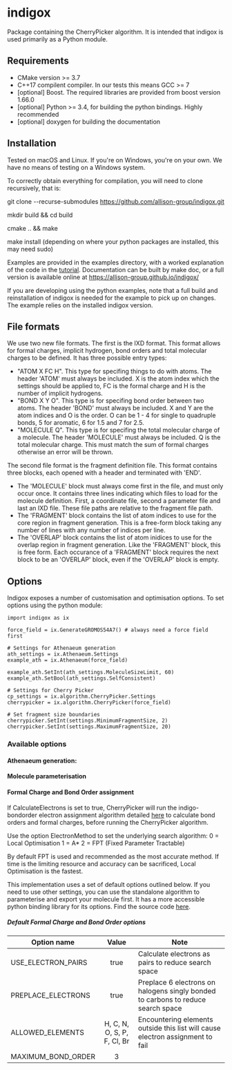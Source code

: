 # indigox

Package containing the CherryPicker algorithm. It is intended that indigox is used primarily as a Python module.

## Requirements
- CMake version >= 3.7
- C++17 compilent compiler. In our tests this means GCC >= 7
- [optional] Boost. The required libraries are provided from boost version 1.66.0
- [optional] Python >= 3.4, for building the python bindings. Highly recommended
- [optional] doxygen for building the documentation

## Installation
Tested on macOS and Linux. If you're on Windows, you're on your own. We have no means of testing on a Windows system.

To correctly obtain everything for compilation, you will need to clone recursively, that is:

git clone --recurse-submodules https://github.com/allison-group/indigox.git

mkdir build && cd build

cmake .. && make

make install  (depending on where your python packages are installed, this may need sudo)

Examples are provided in the examples directory, with a worked explanation of the code in the [tutorial](https://allison-group.github.io/indigox/tutorials.html). Documentation can be built by make doc, or a full version is available online at https://allison-group.github.io/indigox/

If you are developing using the python examples, note that a full build and reinstallation of indigox is needed for the example to pick up on changes. The example relies on the installed indigox version. 

## File formats

We use two new file formats. The first is the IXD format. This format allows for formal charges, implicit hydrogen, bond orders and total molecular charges to be defined. It has three possible entry types:
- "ATOM  X  FC  H". This type for specifing things to do with atoms. The header 'ATOM' must always be included. X is the atom index which the settings should be applied to, FC is the formal charge and H is the number of implicit hydrogens.
- "BOND  X  Y  O". This type is for specifing bond order between two atoms. The header 'BOND' must always be included. X and Y are the atom indices and O is the order. O can be 1 - 4 for single to quadruple bonds, 5 for aromatic, 6 for 1.5 and 7 for 2.5.
- "MOLECULE  Q". This type is for specifing the total molecular charge of a molecule. The header 'MOLECULE' must always be included. Q is the total molecular charge. This must match the sum of formal charges otherwise an error will be thrown.

The second file format is the fragment definition file. This format contains three blocks, each opened with a header and terminated with 'END'.
- The 'MOLECULE' block must always come first in the file, and must only occur once. It contains three lines indicating which files to load for the molecule definition. First, a coordinate file, second a parameter file and last an IXD file. These file paths are relative to the fragment file path.
- The 'FRAGMENT' block contains the list of atom indices to use for the core region in fragment generation. This is a free-form block taking any number of lines with any number of indices per line.
- The 'OVERLAP' block contains the list of atom inidices to use for the overlap region in fragment generation. Like the 'FRAGMENT' block, this is free form. Each occurance of a 'FRAGMENT' block requires the next block to be an 'OVERLAP' block, even if the 'OVERLAP' block is empty.

## Options

Indigox exposes a number of customisation and optimisation options. To set options using the python module:

```
import indigox as ix

force_field = ix.GenerateGROMOS54A7() # always need a force field first

# Settings for Athenaeum generation
ath_settings = ix.Athenaeum.Settings
example_ath = ix.Athenaeum(force_field)

example_ath.SetInt(ath_settings.MoleculeSizeLimit, 60)
example_ath.SetBool(ath_settings.SelfConsistent)

# Settings for Cherry Picker
cp_settings = ix.algorithm.CherryPicker.Settings
cherrypicker = ix.algorithm.CherryPicker(force_field)

# Set fragment size boundaries
cherrypicker.SetInt(settings.MinimumFragmentSize, 2)
cherrypicker.SetInt(settings.MaximumFragmentSize, 20)
```

### Available options

#### Athenaeum generation:


#### Molecule parameterisation


#### Formal Charge and Bond Order assignment

If CalculateElectrons is set to true, CherryPicker will run the indigo-bondorder electron assignment algorithm detailed [here](https://jcheminf.biomedcentral.com/articles/10.1186/s13321-019-0340-0) to calculate bond orders and formal charges, before running the CherryPicker algorithm.

Use the option ElectronMethod to set the underlying search algorithm:
0 = Local Optimisation
1 = A*
2 = FPT (Fixed Parameter Tractable)

By default FPT is used and recommended as the most accurate method. If time is the limiting resource and accuracy can be sacrificed, Local Optimisation is the fastest.

This implementation uses a set of default options outlined below. If you need to use other settings, you can use the standalone algorithm to parameterise and export your molecule first. It has a more accessible python binding library for its options. Find the source code [here](https://github.com/allison-group/indigo-bondorder).

##### Default Formal Charge and Bond Order options

Option name | Value | Note
------ | :------: | ------------
USE_ELECTRON_PAIRS | true | Calculate electrons as pairs to reduce search space
PREPLACE_ELECTRONS | true | Preplace 6 electrons on halogens singly bonded to carbons to reduce search space
ALLOWED_ELEMENTS | H, C, N, O, S, P, F, Cl, Br | Encountering elements outside this list will cause electron assignment to fail
MAXIMUM_BOND_ORDER | 3 | 